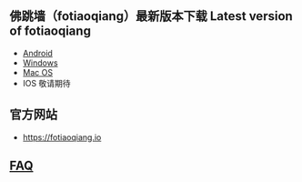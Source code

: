 
## 佛跳墙（fotiaoqiang）最新版本下载 Latest version of fotiaoqiang</a>
- <a href="https://github.com/getfotiaoqiang/download/releases/download/V2.1.3/fotiaoqiangv2.1.3.apk"> Android </a>
- <a href="https://github.com/getfotiaoqiang/download/releases/download/V2.1.3/fotiaoqiang-2.1.3-Setup.exe"> Windows </a>
- <a href="https://github.com/getfotiaoqiang/download/releases/download/V2.1.3/fotiaoqiang_darwin_amd64_install.dmg"> Mac OS </a>
- IOS 敬请期待

## 官方网站
- https://fotiaoqiang.io


## <a href="https://github.com/getfotiaoqiang/fotiaoqiang/wiki/FAQ">FAQ</a>
